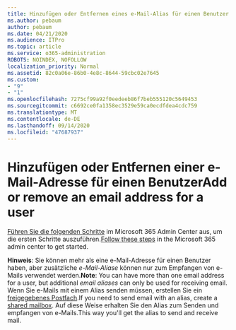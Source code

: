 ```yaml
---
title: Hinzufügen oder Entfernen eines e-Mail-Alias für einen Benutzer
ms.author: pebaum
author: pebaum
ms.date: 04/21/2020
ms.audience: ITPro
ms.topic: article
ms.service: o365-administration
ROBOTS: NOINDEX, NOFOLLOW
localization_priority: Normal
ms.assetid: 82c0a06e-86b0-4e8c-8644-59cbc02e7645
ms.custom:
- "9"
- "1"
ms.openlocfilehash: 7275cf99a92f0eedeeb86f7beb555120c5649453
ms.sourcegitcommit: c6692ce0fa1358ec3529e59ca0ecdfdea4cdc759
ms.translationtype: MT
ms.contentlocale: de-DE
ms.lasthandoff: 09/14/2020
ms.locfileid: "47687937"
---
```

# <a name="add-or-remove-an-email-address-for-a-user"></a><span data-ttu-id="274b1-102">Hinzufügen oder Entfernen einer e-Mail-Adresse für einen Benutzer</span><span class="sxs-lookup"><span data-stu-id="274b1-102">Add or remove an email address for a user</span></span>

<span data-ttu-id="274b1-103">[Führen Sie die folgenden Schritte](https://portal.office.com/AdminPortal/Home#/AssistedGuide/addemailoptions) im Microsoft 365 Admin Center aus, um die ersten Schritte auszuführen.</span><span class="sxs-lookup"><span data-stu-id="274b1-103">[Follow these steps](https://portal.office.com/AdminPortal/Home#/AssistedGuide/addemailoptions) in the Microsoft 365 admin center to get started.</span></span>

 <span data-ttu-id="274b1-104">**Hinweis**: Sie können mehr als eine e-Mail-Adresse für einen Benutzer haben, aber zusätzliche  *e-Mail-Aliase*  können nur zum Empfangen von e-Mails verwendet werden.</span><span class="sxs-lookup"><span data-stu-id="274b1-104">**Note**: You can have more than one email address for a user, but additional  *email aliases*  can only be used for receiving email.</span></span> <span data-ttu-id="274b1-105">Wenn Sie e-Mails mit einem Alias senden müssen, erstellen Sie ein [freigegebenes Postfach](https://docs.microsoft.com/microsoft-365/admin/email/create-a-shared-mailbox).</span><span class="sxs-lookup"><span data-stu-id="274b1-105">If you need to send email with an alias, create a [shared mailbox](https://docs.microsoft.com/microsoft-365/admin/email/create-a-shared-mailbox).</span></span> <span data-ttu-id="274b1-106">Auf diese Weise erhalten Sie den Alias zum Senden und empfangen von e-Mails.</span><span class="sxs-lookup"><span data-stu-id="274b1-106">This way you'll get the alias to send and receive mail.</span></span>
  